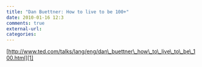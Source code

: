 ```yaml
---
title: "Dan Buettner: How to live to be 100+"
date: 2010-01-16 12:3
comments: true
external-url:
categories:
---
```

[http://www.ted.com/talks/lang/eng/dan\_buettner\_how\_to\_live\_to\_be\_100.html][1]

  [1]: http://www.ted.com/talks/lang/eng/dan_buettner_how_to_live_to_be_100.html
